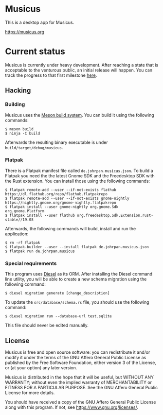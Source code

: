 # Musicus

This is a desktop app for Musicus.

https://musicus.org

# Current status

Musicus is currently under heavy development. After reaching a state that is
acceptable to the venturous public, an initial release will happen. You can
track the progress to that first milestone
[here](https://github.com/johrpan/musicus/milestone/1).

## Hacking

### Building

Musicus uses the [Meson build system](https://mesonbuild.com/). You can build
it using the following commands:

```
$ meson build
$ ninja -C build
```

Afterwards the resulting binary executable is under
`build/target/debug/musicus`.

### Flatpak

There is a Flatpak manifest file called `de.johrpan.musicus.json`. To build a
Flatpak you need the the latest Gnome SDK and the Freedesktop SDK with the Rust
extension. You can install those using the following commands:

```
$ flatpak remote-add --user --if-not-exists flathub https://dl.flathub.org/repo/flathub.flatpakrepo
$ flatpak remote-add --user --if-not-exists gnome-nightly https://nightly.gnome.org/gnome-nightly.flatpakrepo
$ flatpak install --user gnome-nightly org.gnome.Sdk org.gnome.Platform
$ flatpak install --user flathub org.freedesktop.Sdk.Extension.rust-stable//19.08
```

Afterwards, the following commands will build, install and run the application:

```
$ rm -rf flatpak
$ flatpak-builder --user --install flatpak de.johrpan.musicus.json
$ flatpak run de.johrpan.musicus
```

### Special requirements

This program uses [Diesel](https://diesel.rs) as its ORM. After installing
the Diesel command line utility, you will be able to create a new schema
migration using the following command:

```
$ diesel migration generate [change_description]
```

To update the `src/database/schema.rs` file, you should use the following
command:

```
$ diesel migration run --database-url test.sqlite
```

This file should never be edited manually.

## License

Musicus is free and open source software: you can redistribute it and/or modify
it under the terms of the GNU Affero General Public License as published by the
Free Software Foundation, either version 3 of the License, or (at your option)
any later version.

Musicus is distributed in the hope that it will be useful, but WITHOUT ANY
WARRANTY; without even the implied warranty of MERCHANTABILITY or FITNESS FOR
A PARTICULAR PURPOSE. See the GNU Affero General Public License for more
details.

You should have received a copy of the GNU Affero General Public License along
with this program. If not, see https://www.gnu.org/licenses/.
